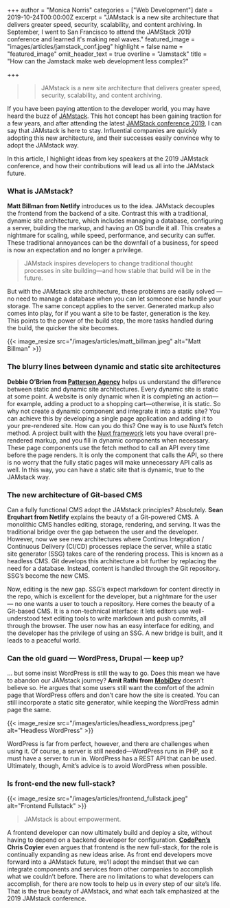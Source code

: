 +++
author = "Monica Norris"
categories = ["Web Development"]
date = 2019-10-24T00:00:00Z
excerpt = "JAMstack is a new site architecture that delivers greater speed, security, scalability, and content archiving. In September, I went to San Francisco to attend the JAMStack 2019 conference and learned it's making real waves."
featured_image = "images/articles/jamstack_conf.jpeg"
highlight = false
name = "featured_image"
omit_header_text = true
overline = "Jamstack"
title = "How can the Jamstack make web development less complex?"

+++
>> JAMstack is a new site architecture that delivers greater speed, security, scalability, and content archiving.


  If you have been paying attention to the developer world, you may have heard the buzz of [JAMstack](https://www.jamstack.org). This hot concept has been gaining traction for a few years, and after attending the latest [JAMStack conference 2019](https://jamstackconf.com/sf/), I can say that JAMstack is here to stay. Influential companies are quickly adopting this new architecture, and their successes easily convince why to adopt the JAMstack way.

  In this article, I highlight ideas from key speakers at the 2019 JAMstack conference, and how their contributions will lead us all into the JAMstack future.


### What is JAMstack?

   __Matt Billman from Netlify__ introduces us to the idea. JAMstack decouples the frontend from the backend of a site. Contrast this with a traditional, dynamic site architecture, which includes managing a database, configuring a server, building the markup, and having an OS bundle it all. This creates a nightmare for scaling, while speed, performance, and security can suffer. These traditional annoyances can be the downfall of a business, for speed is now an expectation and no longer a privilege.

   > JAMstack inspires developers to change traditional thought processes in site building—and how stable that build will be in the future.


   But with the JAMstack site architecture, these problems are easily solved — no need to manage a database when you can let someone else handle your storage. The same concept applies to the server. Generated markup also comes into play, for if you want a site to be faster, generation is the key. This points to the power of the build step, the more tasks handled during the build, the quicker the site becomes.


{{< image_resize  src="/images/articles/matt_billman.jpeg" alt="Matt Billman" >}}


### The blurry lines between dynamic and static site architectures

  __Debbie O’Brien from [Patterson Agency](https://www.patterson.agency/)__ helps us understand the difference between static and dynamic site architectures. Every dynamic site is static at some point. A website is only dynamic when it is completing an action—for example, adding a product to a shopping cart—otherwise, it is static. So why not create a dynamic component and integrate it into a static site? You can achieve this by developing a single page application and adding it to your pre-rendered site. How can you do this? One way is to use Nuxt’s fetch method. A project built with the [Nuxt framework](https://nuxtjs.org/) lets you have overall pre-rendered markup, and you fill in dynamic components when necessary. These page components use the fetch method to call an API every time before the page renders. It is only the component that calls the API, so there is no worry that the fully static pages will make unnecessary API calls as well. In this way, you can have a static site that is dynamic, true to the JAMstack way.

### The new architecture of Git-based CMS

  Can a fully functional CMS adopt the JAMstack principles? Absolutely. __Sean Erquhart from Netlify__ explains the beauty of a Git-powered CMS. A monolithic CMS handles editing, storage, rendering, and serving. It was the traditional bridge over the gap between the user and the developer. However, now we see new architectures where Continus Integration / Continuous Delivery (CI/CD) processes replace the server, while a static site generator (SSG) takes care of the rendering process. This is known as a headless CMS. Git develops this architecture a bit further by replacing the need for a database. Instead, content is handled through the Git repository. SSG’s become the new CMS.

  Now, editing is the new gap. SSG’s expect markdown for content directly in the repo, which is excellent for the developer, but a nightmare for the user — no one wants a user to touch a repository. Here comes the beauty of a Git-based CMS. It is a non-technical interface: it lets editors use well-understood text editing tools to write markdown and push commits, all through the browser. The user now has an easy interface for editing, and the developer has the privilege of using an SSG. A new bridge is built, and it leads to a peaceful world.

### Can the old guard — WordPress, Drupal — keep up?

  … but some insist WordPress is still the way to go. Does this mean we have to abandon our JAMstack journey? __Amit Rathi from [MobiDev](https://mobidev.biz/)__ doesn’t believe so. He argues that some users still  want the comfort of the admin page that WordPress offers and don’t care how the site is created. You can still incorporate a static site generator, while keeping the WordPress admin page the same.

  {{< image_resize  src="/images/articles/headless_wordpress.jpeg" alt="Headless WordPress" >}}


  WordPress is far from perfect, however, and there are challenges when using it. Of course, a server is still needed—WordPress runs in PHP, so it must have a server to run in. WordPress has a REST API that can be used. Ultimately, though, Amit’s advice is to avoid WordPress when possible.


### Is front-end the new full-stack?

{{< image_resize  src="/images/articles/frontend_fullstack.jpeg" alt="Frontend Fullstack" >}}



   > JAMstack is about empowerment.

A frontend developer can now ultimately build and deploy a site, without having to depend on a backend developer for configuration. __[CodePen’s](https://codepen.io/) Chris Coyier__ even argues that frontend is the new full-stack, for the role is continually expanding as new ideas arise. As front end developers move forward into a JAMstack future, we’ll adopt the mindset that we can integrate components and services from other companies to accomplish what we couldn’t before. There are no limitations to what developers can accomplish, for there are now tools to help us in every step of our site’s life. That is the true beauty of JAMstack, and what each talk emphasized at the 2019 JAMstack conference.
